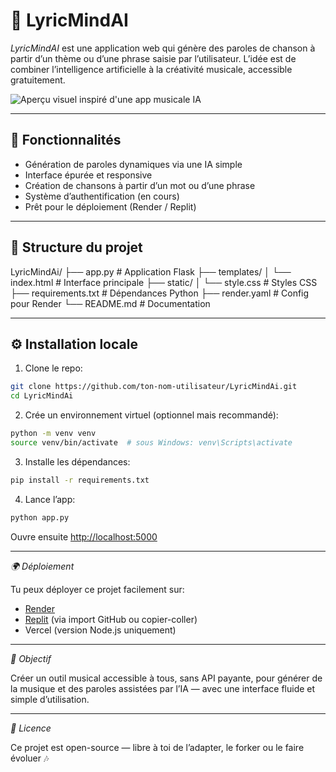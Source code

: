 
# 🎵 LyricMindAI

*LyricMindAI* est une application web qui génère des paroles de chanson à partir d’un thème ou d’une phrase saisie par l’utilisateur. L’idée est de combiner l’intelligence artificielle à la créativité musicale, accessible gratuitement.

![Aperçu visuel inspiré d'une app musicale IA](https://dribbble.com/tags/ai-music-app)

---

## 🚀 Fonctionnalités

- Génération de paroles dynamiques via une IA simple
- Interface épurée et responsive
- Création de chansons à partir d’un mot ou d’une phrase
- Système d’authentification (en cours)
- Prêt pour le déploiement (Render / Replit)

---

## 📁 Structure du projet


LyricMindAi/
├── app.py                 # Application Flask
├── templates/
│   └── index.html         # Interface principale
├── static/
│   └── style.css          # Styles CSS
├── requirements.txt       # Dépendances Python
├── render.yaml            # Config pour Render
└── README.md              # Documentation

---

## ⚙️ Installation locale

1. Clone le repo:

```bash
git clone https://github.com/ton-nom-utilisateur/LyricMindAi.git
cd LyricMindAi
```

2. Crée un environnement virtuel (optionnel mais recommandé):

```bash
python -m venv venv
source venv/bin/activate  # sous Windows: venv\Scripts\activate
```

3. Installe les dépendances:

```bash
pip install -r requirements.txt
```

4. Lance l’app:

```bash
python app.py
```

Ouvre ensuite [http://localhost:5000](http://localhost:5000)

---

*🌍 Déploiement*

Tu peux déployer ce projet facilement sur:

- [Render](https://render.com)
- [Replit](https://replit.com) (via import GitHub ou copier-coller)
- Vercel (version Node.js uniquement)

---

*🧠 Objectif*

Créer un outil musical accessible à tous, sans API payante, pour générer de la musique et des paroles assistées par l’IA — avec une interface fluide et simple d’utilisation.

---

*📜 Licence*

Ce projet est open-source — libre à toi de l’adapter, le forker ou le faire évoluer 🎶
```
